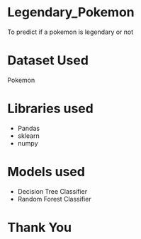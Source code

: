 # Legendary_Pokemon
To predict if a pokemon is legendary or not

# Dataset Used
Pokemon

# Libraries used
* Pandas
* sklearn
* numpy

# Models used
* Decision Tree Classifier
* Random Forest Classifier

# Thank You
